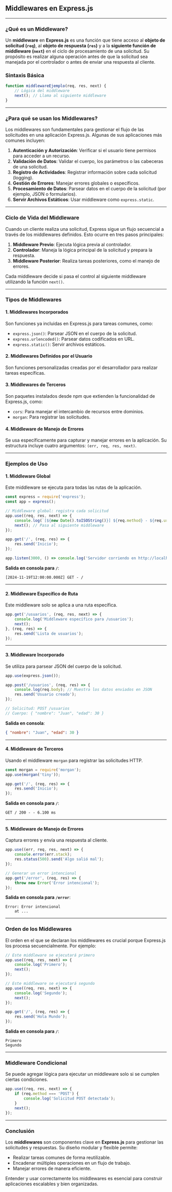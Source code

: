 ## **Middlewares en Express.js**

---

### **¿Qué es un Middleware?**
Un **middleware** en **Express.js** es una función que tiene acceso al **objeto de solicitud (`req`)**, al **objeto de respuesta (`res`)** y a la **siguiente función de middleware (`next`)** en el ciclo de procesamiento de una solicitud. Su propósito es realizar alguna operación antes de que la solicitud sea manejada por el controlador o antes de enviar una respuesta al cliente.

### **Sintaxis Básica**
```javascript
function middlewareEjemplo(req, res, next) {
    // Lógica del middleware
    next(); // Llama al siguiente middleware
}
```

---

### **¿Para qué se usan los Middlewares?**
Los middlewares son fundamentales para gestionar el flujo de las solicitudes en una aplicación Express.js. Algunas de sus aplicaciones más comunes incluyen:

1. **Autenticación y Autorización**: Verificar si el usuario tiene permisos para acceder a un recurso.
2. **Validación de Datos**: Validar el cuerpo, los parámetros o las cabeceras de una solicitud.
3. **Registro de Actividades**: Registrar información sobre cada solicitud (logging).
4. **Gestión de Errores**: Manejar errores globales o específicos.
5. **Procesamiento de Datos**: Parsear datos en el cuerpo de la solicitud (por ejemplo, JSON o formularios).
6. **Servir Archivos Estáticos**: Usar middleware como `express.static`.

---

### **Ciclo de Vida del Middleware**
Cuando un cliente realiza una solicitud, Express sigue un flujo secuencial a través de los middlewares definidos. Esto ocurre en tres pasos principales:

1. **Middleware Previo**: Ejecuta lógica previa al controlador.
2. **Controlador**: Maneja la lógica principal de la solicitud y prepara la respuesta.
3. **Middleware Posterior**: Realiza tareas posteriores, como el manejo de errores.

Cada middleware decide si pasa el control al siguiente middleware utilizando la función `next()`.

---

### **Tipos de Middlewares**

#### **1. Middlewares Incorporados**
Son funciones ya incluidas en Express.js para tareas comunes, como:
- `express.json()`: Parsear JSON en el cuerpo de la solicitud.
- `express.urlencoded()`: Parsear datos codificados en URL.
- `express.static()`: Servir archivos estáticos.

#### **2. Middlewares Definidos por el Usuario**
Son funciones personalizadas creadas por el desarrollador para realizar tareas específicas.

#### **3. Middlewares de Terceros**
Son paquetes instalados desde npm que extienden la funcionalidad de Express.js, como:
- `cors`: Para manejar el intercambio de recursos entre dominios.
- `morgan`: Para registrar las solicitudes.

#### **4. Middleware de Manejo de Errores**
Se usa específicamente para capturar y manejar errores en la aplicación. Su estructura incluye cuatro argumentos: `(err, req, res, next)`.

---

### **Ejemplos de Uso**

#### **1. Middleware Global**
Este middleware se ejecuta para todas las rutas de la aplicación.

```javascript
const express = require('express');
const app = express();

// Middleware global: registra cada solicitud
app.use((req, res, next) => {
    console.log(`[${new Date().toISOString()}] ${req.method} - ${req.url}`);
    next(); // Pasa al siguiente middleware
});

app.get('/', (req, res) => {
    res.send('Inicio');
});

app.listen(3000, () => console.log('Servidor corriendo en http://localhost:3000'));
```

**Salida en consola para `/`**:
```
[2024-11-19T12:00:00.000Z] GET - /
```

---

#### **2. Middleware Específico de Ruta**
Este middleware solo se aplica a una ruta específica.

```javascript
app.get('/usuarios', (req, res, next) => {
    console.log('Middleware específico para /usuarios');
    next();
}, (req, res) => {
    res.send('Lista de usuarios');
});
```

---

#### **3. Middleware Incorporado**
Se utiliza para parsear JSON del cuerpo de la solicitud.

```javascript
app.use(express.json());

app.post('/usuarios', (req, res) => {
    console.log(req.body); // Muestra los datos enviados en JSON
    res.send('Usuario creado');
});

// Solicitud: POST /usuarios
// Cuerpo: { "nombre": "Juan", "edad": 30 }
```

**Salida en consola**:
```json
{ "nombre": "Juan", "edad": 30 }
```

---

#### **4. Middleware de Terceros**
Usando el middleware `morgan` para registrar las solicitudes HTTP.

```javascript
const morgan = require('morgan');
app.use(morgan('tiny'));

app.get('/', (req, res) => {
    res.send('Inicio');
});
```

**Salida en consola para `/`**:
```
GET / 200 - - 6.100 ms
```

---

#### **5. Middleware de Manejo de Errores**
Captura errores y envía una respuesta al cliente.

```javascript
app.use((err, req, res, next) => {
    console.error(err.stack);
    res.status(500).send('Algo salió mal');
});

// Generar un error intencional
app.get('/error', (req, res) => {
    throw new Error('Error intencional');
});
```

**Salida en consola para `/error`**:
```
Error: Error intencional
    at ...
```

---

### **Orden de los Middlewares**

El orden en el que se declaran los middlewares es crucial porque Express.js los procesa secuencialmente. Por ejemplo:

```javascript
// Este middleware se ejecutará primero
app.use((req, res, next) => {
    console.log('Primero');
    next();
});

// Este middleware se ejecutará segundo
app.use((req, res, next) => {
    console.log('Segundo');
    next();
});

app.get('/', (req, res) => {
    res.send('Hola Mundo');
});
```

**Salida en consola para `/`**:
```
Primero
Segundo
```

---

### **Middleware Condicional**

Se puede agregar lógica para ejecutar un middleware solo si se cumplen ciertas condiciones.

```javascript
app.use((req, res, next) => {
    if (req.method === 'POST') {
        console.log('Solicitud POST detectada');
    }
    next();
});
```

---

### **Conclusión**
Los **middlewares** son componentes clave en **Express.js** para gestionar las solicitudes y respuestas. Su diseño modular y flexible permite:
- Realizar tareas comunes de forma reutilizable.
- Encadenar múltiples operaciones en un flujo de trabajo.
- Manejar errores de manera eficiente.
  
Entender y usar correctamente los middlewares es esencial para construir aplicaciones escalables y bien organizadas.
